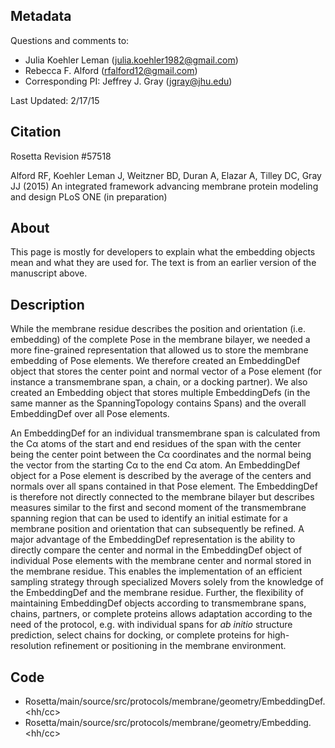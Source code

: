 ## Metadata

Questions and comments to: 
 - Julia Koehler Leman ([julia.koehler1982@gmail.com](julia.koehler1982@gmail.com))
 - Rebecca F. Alford ([rfalford12@gmail.com](rfalford12@gmail.com))
 - Corresponding PI: Jeffrey J. Gray ([jgray@jhu.edu](jgray@jhu.edu))

Last Updated: 2/17/15

## Citation
Rosetta Revision #57518

Alford RF, Koehler Leman J, Weitzner BD, Duran A, Elazar A, Tilley DC, Gray JJ (2015)
An integrated framework advancing membrane protein modeling and design
PLoS ONE (in preparation) 

## About
This page is mostly for developers to explain what the embedding objects mean and what they are used for. The text is from an earlier version of the manuscript above. 

## Description

While the membrane residue describes the position and orientation (i.e. embedding) of the complete Pose in the membrane bilayer, we needed a more fine-grained representation that allowed us to store the membrane embedding of Pose elements. We therefore created an EmbeddingDef object that stores the center point and normal vector of a Pose element (for instance a transmembrane span, a chain, or a docking partner). We also created an Embedding object that stores multiple EmbeddingDefs (in the same manner as the SpanningTopology contains Spans) and the overall EmbeddingDef over all Pose elements. 

An EmbeddingDef for an individual transmembrane span is calculated from the Cα atoms of the start and end residues of the span with the center being the center point between the Cα coordinates and the normal being the vector from the starting Cα to the end Cα atom. An EmbeddingDef object for a Pose element is described by the average of the centers and normals over all spans contained in that Pose element. The EmbeddingDef is therefore not directly connected to the membrane bilayer but describes measures similar to the first and second moment of the transmembrane spanning region that can be used to identify an initial estimate for a membrane position and orientation that can subsequently be refined. A major advantage of the EmbeddingDef representation is the ability to directly compare the center and normal in the EmbeddingDef object of individual Pose elements with the membrane center and normal stored in the membrane residue. This enables the implementation of an efficient sampling strategy through specialized Movers solely from the knowledge of the EmbeddingDef and the membrane residue. Further, the flexibility of maintaining EmbeddingDef objects according to transmembrane spans, chains, partners, or complete proteins allows adaptation according to the need of the protocol, e.g. with individual spans for *ab initio* structure prediction, select chains for docking, or complete proteins for high-resolution refinement or positioning in the membrane environment.

## Code

* Rosetta/main/source/src/protocols/membrane/geometry/EmbeddingDef.<hh/cc>
* Rosetta/main/source/src/protocols/membrane/geometry/Embedding.<hh/cc>

 

